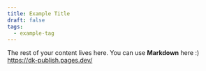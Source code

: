 ```yaml
---
title: Example Title
draft: false
tags:
  - example-tag
---
```

 
The rest of your content lives here. You can use **Markdown** here :)
https://dk-publish.pages.dev/